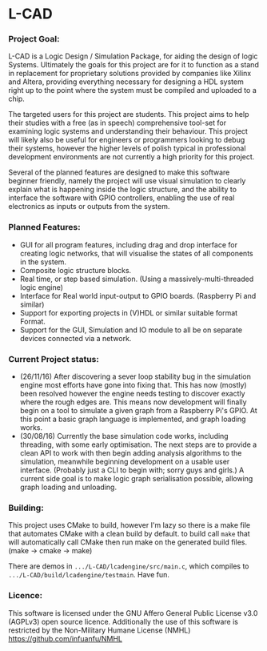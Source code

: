 # L-CAD
### Project Goal:
L-CAD is a Logic Design / Simulation Package, for aiding the design of logic Systems. Ultimately the goals for this project are for it to function as a stand in replacement for proprietary solutions provided by companies like Xilinx and Altera, providing everything necessary for designing a HDL system right up to the point where the system must be compiled and uploaded to a chip. 

The targeted users for this project are students. This project aims to help their studies with a free (as in speech) comprehensive tool-set for examining logic systems and understanding their behaviour. This project will likely also be useful for engineers or programmers looking to debug their systems, however the higher levels of polish typical in professional development environments are not currently a high priority for this project.

Several of the planned features are designed to make this software beginner friendly, namely the project will use visual simulation to clearly explain what is happening inside the logic structure, and the ability to interface the software with GPIO controllers, enabling the use of real electronics as inputs or outputs from the system.

### Planned Features:
* GUI for all program features, including drag and drop interface for creating logic networks, that will visualise the states of all components in the system.
* Composite logic structure blocks. 
* Real time, or step based simulation. (Using a massively-multi-threaded logic engine)
* Interface for Real world input-output to GPIO boards. (Raspberry Pi and similar)
* Support for exporting projects in (V)HDL or similar suitable format Format.
* Support for the GUI, Simulation and IO module to all be on separate devices connected via a network.

### Current Project status:
 - (26/11/16) After discovering a sever loop stability bug in the simulation engine most efforts have gone into fixing that. This has now (mostly) been resolved however the engine needs testing to discover exactly where the rough edges are. This means now development will finally begin on a tool to simulate a given graph from a Raspberry Pi's GPIO. At this point a basic graph language is implemented, and graph loading works.
 - (30/08/16) Currently the base simulation code works, including threading, with some early optimisation. The next steps are to provide a clean API to work with then begin adding analysis algorithms to the simulation, meanwhile beginning development on a usable user interface. (Probably just a CLI to begin with; sorry guys and girls.) A current side goal is to make logic graph serialisation possible, allowing graph loading and unloading. 

### Building:
This project uses CMake to build, however I'm lazy so there is a make file that automates CMake with a clean build by default. to build call `make` that will automatically call CMake then run make on the generated build files. (make -> cmake -> make)

There are demos in `.../L-CAD/lcadengine/src/main.c`, which compiles to `.../L-CAD/build/lcadengine/testmain`. Have fun.

### Licence:
This software is licensed under the GNU Affero General Public License v3.0 (AGPLv3) open source licence. Additionally the use of this software is restricted by the Non-Military Humane License (NMHL) https://github.com/infuanfu/NMHL

